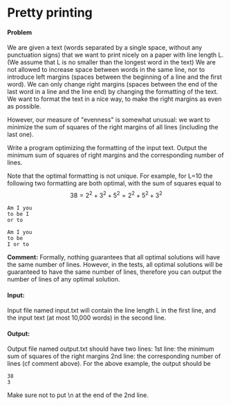 # Pretty printing

#### Problem

We are given a text (words separated by a single space, without any punctuation signs) that we want to print nicely on a paper with line length L. (We assume that L is no smaller than the longest word in the text) We are not allowed to increase space between words in the same line, nor to introduce left margins (spaces between the beginning of a line and the first word). We can only change right margins (spaces between the end of the last word in a line and the line end) by changing the formatting of the text. We want to format the text in a nice way, to make the right margins as even as possible.

However, our measure of "evenness" is somewhat unusual: we want to minimize the sum of squares of the right margins of all lines (including the last one).

Write a program optimizing the formatting of the input text. Output the minimum sum of squares of right margins and the corresponding number of lines.

Note that the optimal formatting is not unique. For example, for L=10 the following two formatting are both optimal, with the sum of squares equal to $$38 = 2^2+ 3^2+ 5^2 = 2^2 + 5^2 + 3^2$$

```
Am I you
to be I
or to
```
```
Am I you
to be
I or to
```
**Comment:** Formally, nothing guarantees that all optimal solutions will have the same number of lines. However, in the tests, all optimal solutions will be guaranteed to have the same number of lines, therefore you can output the number of lines of any optimal solution.

#### Input:

Input file named input.txt will contain the line length L in the first line, and the input text (at most 10,000 words) in the second line.

#### Output:

Output file named output.txt should have two lines: 
1st line: the minimum sum of squares of the right margins
2nd line: the corresponding number of lines (cf comment above).
For the above example, the output should be
```
38
3
```
Make sure not to put \n at the end of the 2nd line.
